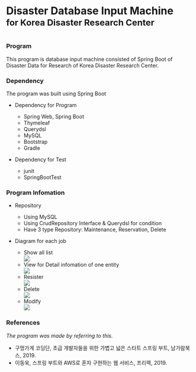 <h1> Disaster Database Input Machine <br>
<sub> for Korea Disaster Research Center </sub> <h1>

<h3> Program </h3>
<p> This program is database input machine consisted of Spring Boot of Disaster Data for Research of Korea Disaster Research Center. </p>

<h3> Dependency </h3>
<p>The program was built using Spring Boot </p>
<ul>
 <p>
 <li> Dependency for Program </li>
 <ul>
  <li> Spring Web, Spring Boot </li>
  <li> Thymeleaf </li>
  <li> Querydsl </li>
  <li> MySQL </li>
  <li> Bootstrap </li>
  <li> Gradle </li>
 </ul>
 </p>
 <p>
 <li> Dependency for Test </li>
  <ul>
   <li> junit </li>
   <li> SpringBootTest </li>
 </ul>
 </p>
</ul>
  
<h3> Program Infomation </h3>

<ul> 
 <p>
 <li> Repository </li>
  <ul>
   <li> Using MySQL </li>
   <li> Using CrudRepository Interface & Querydsl for condition </li>
   <li> Have 3 type Repository: Maintenance, Reservation, Delete </li>
 </ul>
 </p>
 <p>
<li> Diagram for each job </li>
  <ul>
   <li> Show all list </li>
  <div>
   <img src="https://user-images.githubusercontent.com/51231789/97132558-ad93c380-178a-11eb-8392-99dd4dbea0e8.png" />
  </div>
   <li> View for Detail infomation of one entity </li>
  <div>
   <img src="https://user-images.githubusercontent.com/51231789/97132657-fc415d80-178a-11eb-8679-c342522a731c.png" />
  </div>
   <li> Resister </li>
  <div>
   <img src="https://user-images.githubusercontent.com/51231789/97132556-acfb2d00-178a-11eb-8488-ae63c93928d0.png" />
  </div>  
   <li> Delete </li>
  <div>
   <img src="https://user-images.githubusercontent.com/51231789/97132557-acfb2d00-178a-11eb-96f4-e0aa95b27d59.png" />
  </div>  
   <li> Modify </li>
  <div>
   <img src="https://user-images.githubusercontent.com/51231789/97132552-abca0000-178a-11eb-9ea0-f37a35eec25a.png" />
  </div> 
 </ul>
 </p>
</ul>


<h3> References </h3>
<p> <i> The program was made by referring to this. </i> </p>
<ul>
<li> 구멍가게 코딩단, 초급 개발자들을 위한 가볍고 넓은 스타트 스프링 부트, 남가람북스, 2019. </li>
<li> 이동욱, 스프링 부트와 AWS로 혼자 구현하는 웹 서비스, 프리렉, 2019. </li>
 </ul>

